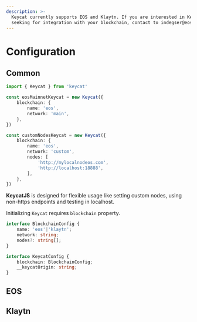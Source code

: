 ```yaml
---
description: >-
  Keycat currently supports EOS and Klaytn. If you are interested in Keycat and
  seeking for integration with your blockchain, contact to indegser@eosdaq.com
---
```


# Configuration

## Common

```typescript
import { Keycat } from 'keycat'

const eosMainnetKeycat = new Keycat({
    blockchain: {
        name: 'eos',
        network: 'main',
    },
})

const customNodesKeycat = new Keycat({
    blockchain: {
        name: 'eos',
        network: 'custom',
        nodes: [
            'http://mylocalnodeos.com',
            'http://localhost:18888',
        ],
    },
})
```

**KeycatJS** is designed for flexible usage like setting custom nodes, using non-https endpoints and testing in localhost. 

Initializing `Keycat` requires `blockchain` property.

```typescript
interface BlockchainConfig {
    name: 'eos'|'klaytn';
    network: string;
    nodes?: string[];
}

interface KeycatConfig {
    blockchain: BlockchainConfig;
    __keycatOrigin: string;
}
```



## EOS

## Klaytn




